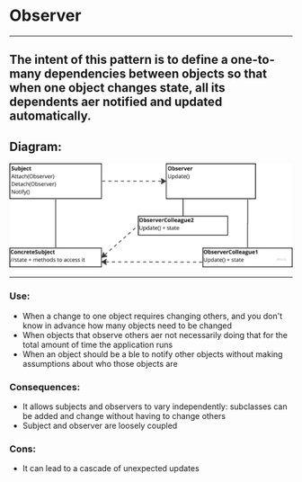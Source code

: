 # Observer

---
## The intent of this pattern is to define a one-to-many dependencies between objects so that when one object changes state, all its dependents aer notified and updated automatically.

## Diagram:
![img.png](img.png)

---
### Use:
- When a change to one object requires changing others, and you don't know in advance how many objects need to be changed
- When objects that observe others aer not necessarily doing that for the total amount of time the application runs
- When an object should be a ble to notify other objects without making assumptions about who those objects are
### Consequences:
- It allows subjects and observers to vary independently: subclasses can be added and change without having to change others
- Subject and observer are loosely coupled

### Cons:
- It can lead to a cascade of unexpected updates